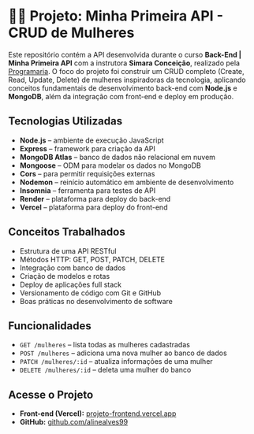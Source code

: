 # 👩‍🚀 Projeto: Minha Primeira API - CRUD de Mulheres

Este repositório contém a API desenvolvida durante o curso **Back-End | Minha Primeira API** com a instrutora **Simara Conceição**, realizado pela [Programaria](https://www.programaria.org/). O foco do projeto foi construir um CRUD completo (Create, Read, Update, Delete) de mulheres inspiradoras da tecnologia, aplicando conceitos fundamentais de desenvolvimento back-end com **Node.js** e **MongoDB**, além da integração com front-end e deploy em produção.

## Tecnologias Utilizadas

- **Node.js** – ambiente de execução JavaScript
- **Express** – framework para criação da API
- **MongoDB Atlas** – banco de dados não relacional em nuvem
- **Mongoose** – ODM para modelar os dados no MongoDB
- **Cors** – para permitir requisições externas
- **Nodemon** – reinício automático em ambiente de desenvolvimento
- **Insomnia** – ferramenta para testes de API
- **Render** – plataforma para deploy do back-end
- **Vercel** – plataforma para deploy do front-end

## Conceitos Trabalhados

- Estrutura de uma API RESTful
- Métodos HTTP: GET, POST, PATCH, DELETE
- Integração com banco de dados
- Criação de modelos e rotas
- Deploy de aplicações full stack
- Versionamento de código com Git e GitHub
- Boas práticas no desenvolvimento de software

## Funcionalidades

- `GET /mulheres` – lista todas as mulheres cadastradas
- `POST /mulheres` – adiciona uma nova mulher ao banco de dados
- `PATCH /mulheres/:id` – atualiza informações de uma mulher
- `DELETE /mulheres/:id` – deleta uma mulher do banco

## Acesse o Projeto

- **Front-end (Vercel):** [projeto-frontend.vercel.app](https://projeto-frontend-h30mgqol7-aline-alves-projects.vercel.app/)
- **GitHub:** [github.com/alinealves99](https://github.com/alinealves99)
